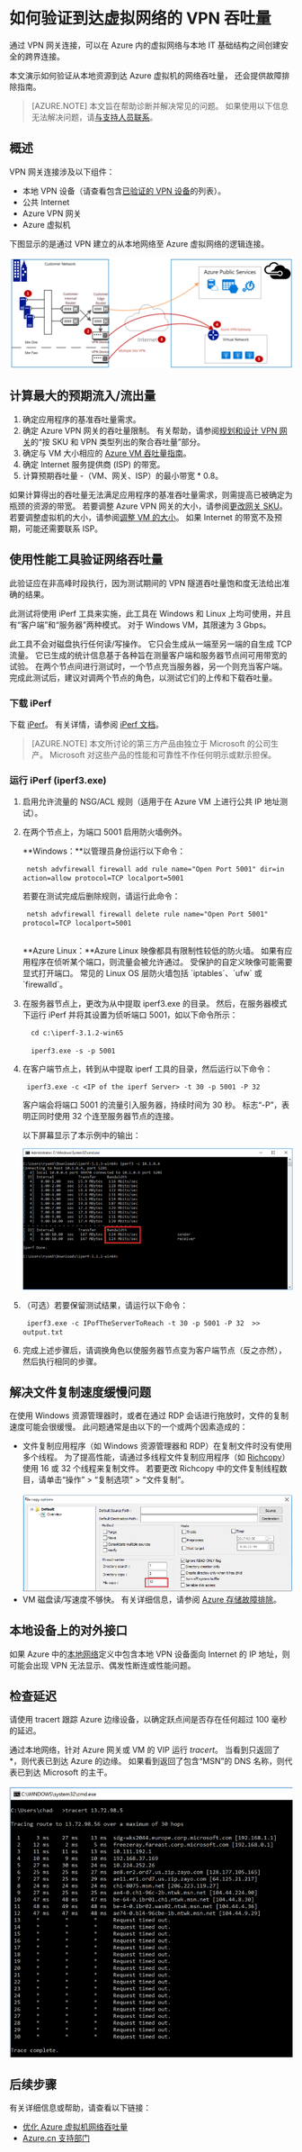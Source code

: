 <properties
    pageTitle="验证 Azure 虚拟网络的 VPN 吞吐量 | Azure"
    description="本文旨在帮助用户验证从本地资源到达 Azure 虚拟机的网络吞吐量。"
    services="vpn-gateway"
    documentationcenter="na"
    author="chadmath"
    manager="jasmc"
    editor=""
    tags="azure-resource-manager,azure-service-management" />
<tags
    ms.assetid=""
    ms.service="vpn-gateway"
    ms.devlang="na"
    ms.topic="article"
    ms.tgt_pltfrm="na"
    ms.workload="infrastructure-services"
    ms.date="04/10/2017"
    wacn.date="05/22/2017"
    ms.author="radwiv;chadmat;genli"
    ms.translationtype="Human Translation"
    ms.sourcegitcommit="8fd60f0e1095add1bff99de28a0b65a8662ce661"
    ms.openlocfilehash="2c5e8cd6eb3f24d018f95c293b5e3bf82c2722f3"
    ms.contentlocale="zh-cn"
    ms.lasthandoff="05/12/2017" />

# <a name="how-to-validate-vpn-throughput-to-a-virtual-network"></a>如何验证到达虚拟网络的 VPN 吞吐量

通过 VPN 网关连接，可以在 Azure 内的虚拟网络与本地 IT 基础结构之间创建安全的跨界连接。

本文演示如何验证从本地资源到达 Azure 虚拟机的网络吞吐量， 还会提供故障排除指南。

>[AZURE.NOTE]
>本文旨在帮助诊断并解决常见的问题。 如果使用以下信息无法解决问题，请[与支持人员联系](/support/contact/)。
>
>

## <a name="overview"></a>概述

VPN 网关连接涉及以下组件：

- 本地 VPN 设备（请查看包含[已验证的 VPN 设备](/documentation/articles/vpn-gateway-about-vpn-devices/#devicetable)的列表）。
- 公共 Internet
- Azure VPN 网关
- Azure 虚拟机

下图显示的是通过 VPN 建立的从本地网络至 Azure 虚拟网络的逻辑连接。

![利用 VPN 建立的从客户网络至 MSFT 网络的逻辑连接](./media/vpn-gateway-validate-throughput-to-vnet/VPNPerf.png)

## <a name="calculate-the-maximum-expected-ingressegress"></a>计算最大的预期流入/流出量

1.    确定应用程序的基准吞吐量需求。
2.    确定 Azure VPN 网关的吞吐量限制。 有关帮助，请参阅[规划和设计 VPN 网关](/documentation/articles/vpn-gateway-plan-design/)的“按 SKU 和 VPN 类型列出的聚合吞吐量”部分。
3.    确定与 VM 大小相应的 [Azure VM 吞吐量指南](/documentation/articles/virtual-machines-windows-sizes/)。
4.    确定 Internet 服务提供商 (ISP) 的带宽。
5.    计算预期吞吐量 -（VM、网关、ISP）的最小带宽 * 0.8。

如果计算得出的吞吐量无法满足应用程序的基准吞吐量需求，则需提高已被确定为瓶颈的资源的带宽。 若要调整 Azure VPN 网关的大小，请参阅[更改网关 SKU](/documentation/articles/vpn-gateway-about-vpn-gateway-settings/#gwsku)。 若要调整虚拟机的大小，请参阅[调整 VM 的大小](/documentation/articles/virtual-machines-windows-resize-vm/)。 如果 Internet 的带宽不及预期，可能还需要联系 ISP。

## <a name="validate-network-throughput-by-using-performance-tools"></a>使用性能工具验证网络吞吐量

此验证应在非高峰时段执行，因为测试期间的 VPN 隧道吞吐量饱和度无法给出准确的结果。

此测试将使用 iPerf 工具来实施，此工具在 Windows 和 Linux 上均可使用，并且有“客户端”和“服务器”两种模式。 对于 Windows VM，其限速为 3 Gbps。

此工具不会对磁盘执行任何读/写操作。 它只会生成从一端至另一端的自生成 TCP 流量。 它已生成的统计信息基于各种旨在测量客户端和服务器节点间可用带宽的试验。 在两个节点间进行测试时，一个节点充当服务器，另一个则充当客户端。 完成此测试后，建议对调两个节点的角色，以测试它们的上传和下载吞吐量。

### <a name="download-iperf"></a>下载 iPerf
下载 [iPerf](https://iperf.fr/download/iperf_3.1/iperf-3.1.2-win64.zip)。 有关详情，请参阅 [iPerf 文档](https://iperf.fr/iperf-doc.php)。

 >[AZURE.NOTE]
 >本文所讨论的第三方产品由独立于 Microsoft 的公司生产。 Microsoft 对这些产品的性能和可靠性不作任何明示或默示担保。
 >
 >

### <a name="run-iperf-iperf3exe"></a>运行 iPerf (iperf3.exe)
1. 启用允许流量的 NSG/ACL 规则（适用于在 Azure VM 上进行公共 IP 地址测试）。

2. 在两个节点上，为端口 5001 启用防火墙例外。

    **Windows：**以管理员身份运行以下命令：

        netsh advfirewall firewall add rule name="Open Port 5001" dir=in action=allow protocol=TCP localport=5001

    若要在测试完成后删除规则，请运行此命令：

        netsh advfirewall firewall delete rule name="Open Port 5001" protocol=TCP localport=5001

    </br>
    **Azure Linux：**Azure Linux 映像都具有限制性较低的防火墙。 如果有应用程序在侦听某个端口，则流量会被允许通过。 受保护的自定义映像可能需要显式打开端口。 常见的 Linux OS 层防火墙包括 `iptables`、`ufw` 或 `firewalld`。

3. 在服务器节点上，更改为从中提取 iperf3.exe 的目录。 然后，在服务器模式下运行 iPerf 并将其设置为侦听端口 5001，如以下命令所示：

         cd c:\iperf-3.1.2-win65

         iperf3.exe -s -p 5001

4. 在客户端节点上，转到从中提取 iperf 工具的目录，然后运行以下命令：

        iperf3.exe -c <IP of the iperf Server> -t 30 -p 5001 -P 32

    客户端会将端口 5001 的流量引入服务器，持续时间为 30 秒。 标志“-P”，表明正同时使用 32 个连至服务器节点的连接。

    以下屏幕显示了本示例中的输出：

    ![输出](./media/vpn-gateway-validate-throughput-to-vnet/06theoutput.png)

5. （可选）若要保留测试结果，请运行以下命令：

        iperf3.exe -c IPofTheServerToReach -t 30 -p 5001 -P 32  >> output.txt

6. 完成上述步骤后，请调换角色以使服务器节点变为客户端节点（反之亦然），然后执行相同的步骤。

## <a name="address-slow-file-copy-issues"></a>解决文件复制速度缓慢问题
在使用 Windows 资源管理器时，或者在通过 RDP 会话进行拖放时，文件的复制速度可能会很缓慢。 此问题通常是由以下的一个或两个因素造成的：

- 文件复制应用程序（如 Windows 资源管理器和 RDP）在复制文件时没有使用多个线程。 为了提高性能，请通过多线程文件复制应用程序（如 [Richcopy](https://technet.microsoft.com/magazine/2009.04.utilityspotlight.aspx)）使用 16 或 32 个线程来复制文件。 若要更改 Richcopy 中的文件复制线程数目，请单击“操作” > “复制选项” > “文件复制”。<br><br>
![文件复制速度缓慢问题](./media/vpn-gateway-validate-throughput-to-vnet/RichCopy.png)<br>
- VM 磁盘读/写速度不够快。 有关详细信息，请参阅 [Azure 存储故障排除](/documentation/articles/storage-e2e-troubleshooting/)。

## <a name="on-premises-device-external-facing-interface"></a>本地设备上的对外接口
如果 Azure 中的[本地网络](/documentation/articles/vpn-gateway-howto-site-to-site-resource-manager-portal/#LocalNetworkGateway)定义中包含本地 VPN 设备面向 Internet 的 IP 地址，则可能会出现 VPN 无法显示、偶发性断连或性能问题。

## <a name="checking-latency"></a>检查延迟
请使用 tracert 跟踪 Azure 边缘设备，以确定跃点间是否存在任何超过 100 毫秒的延迟。

通过本地网络，针对 Azure 网关或 VM 的 VIP 运行 *tracert*。 当看到只返回了 *，则代表已到达 Azure 的边缘。 如果看到返回了包含“MSN”的 DNS 名称，则代表已到达 Microsoft 的主干。<br><br>
![检查延迟](./media/vpn-gateway-validate-throughput-to-vnet/08checkinglatency.png)

## <a name="next-steps"></a>后续步骤
有关详细信息或帮助，请查看以下链接：

- [优化 Azure 虚拟机网络吞吐量](/documentation/articles/virtual-network-optimize-network-bandwidth/)
- [Azure.cn 支持部门](/support/contact/)